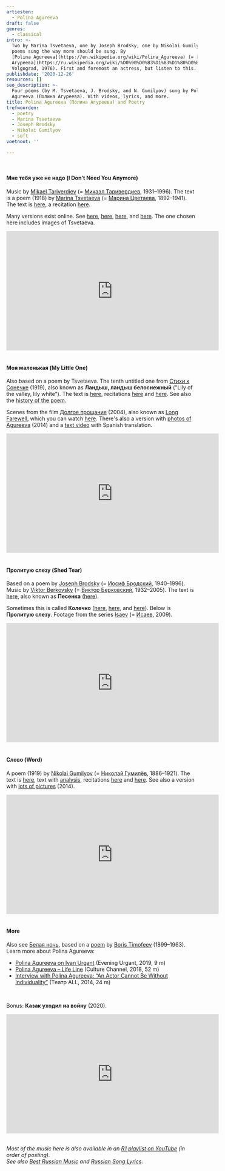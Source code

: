 ```yaml
---
artiesten:
  - Polina Agureeva
draft: false
genres:
  - classical
intro: >-
  Two by Marina Tsvetaeva, one by Joseph Brodsky, one by Nikolai Gumilyov. Four
  poems sung the way more should be sung. By
  [Polina Agureeva](https://en.wikipedia.org/wiki/Polina_Agureeva) (= [Полина
  Агуреева](https://ru.wikipedia.org/wiki/%D0%90%D0%B3%D1%83%D1%80%D0%B5%D0%B5%D0%B2%D0%B0,_%D0%9F%D0%BE%D0%BB%D0%B8%D0%BD%D0%B0_%D0%92%D0%BB%D0%B0%D0%B4%D0%B8%D0%BC%D0%B8%D1%80%D0%BE%D0%B2%D0%BD%D0%B0),
  Volgograd, 1976). First and foremost an actress, but listen to this.
publishdate: '2020-12-26'
resources: []
seo_description: >-
  Four poems (by M. Tsvetaeva, J. Brodsky, and N. Gumilyov) sung by Polina
  Agureeva (Полина Агуреева). With videos, lyrics, and more.
title: Polina Agureeva (Полина Агуреева) and Poetry
trefwoorden:
  - poetry
  - Marina Tsvetaeva
  - Joseph Brodsky
  - Nikolai Gumilyov
  - soft
voetnoot: ''

---
```


<br/>

#### Мне тебя уже не надо (I Don’t Need You Anymore)

Music by [Mikael Tariverdiev](https://en.wikipedia.org/wiki/Mikael_Tariverdiev) (= [Микаэл Таривердиев](https://ru.wikipedia.org/wiki/%D0%A2%D0%B0%D1%80%D0%B8%D0%B2%D0%B5%D1%80%D0%B4%D0%B8%D0%B5%D0%B2,_%D0%9C%D0%B8%D0%BA%D0%B0%D1%8D%D0%BB_%D0%9B%D0%B5%D0%BE%D0%BD%D0%BE%D0%B2%D0%B8%D1%87), 1931–1996). The text is a poem (1918) by [Marina Tsvetaeva](https://nl.wikipedia.org/wiki/Marina_Tsvetajeva) (= [Марина Цветаева](https://ru.wikipedia.org/wiki/%D0%A6%D0%B2%D0%B5%D1%82%D0%B0%D0%B5%D0%B2%D0%B0,_%D0%9C%D0%B0%D1%80%D0%B8%D0%BD%D0%B0_%D0%98%D0%B2%D0%B0%D0%BD%D0%BE%D0%B2%D0%BD%D0%B0), 1892–1941). The text is [here](https://rustih.ru/marina-cvetaeva-mne-tebya-uzhe-ne-nado/), a recitation [here](https://youtu.be/q3y7qEKU_84).

Many versions exist online. See [here](https://youtu.be/bsFYg3nJZIk), [here](https://youtu.be/ZHBb8CUbvdE), [here](https://youtu.be/POKHdUTi-nk), and [here](https://youtu.be/OLWDuuF9R-o). The one chosen here includes images of Tsvetaeva.

<iframe width="560" height="315" src="https://www.youtube.com/embed/EXGEnNafSzQ" frameborder="0" allow="accelerometer; autoplay; clipboard-write; encrypted-media; gyroscope; picture-in-picture" allowfullscreen></iframe>

<br/>
<br/>

#### Моя маленькая (My Little One)

Also based on a poem by Tsvetaeva. The tenth untitled one from [Стихи к Сонечке](http://tsvetaeva.lit-info.ru/tsvetaeva/stihi/all/stih-568.htm) (1919), also known as **Ландыш, ландыш белоснежный** ("Lily of the valley, lily white"). The text is [here](https://www.chitalnya.ru/work/219284/), recitations [here](https://youtu.be/HbcKTKQoiDk) and [here](https://youtu.be/kzf_3b02rOY). See also the [history of the poem](https://www.liveinternet.ru/users/3162595/post377510578/).

Scenes from the film [Долгое прощание](https://ru.wikipedia.org/wiki/%D0%94%D0%BE%D0%BB%D0%B3%D0%BE%D0%B5_%D0%BF%D1%80%D0%BE%D1%89%D0%B0%D0%BD%D0%B8%D0%B5_(%D1%84%D0%B8%D0%BB%D1%8C%D0%BC,_2004)) (2004), also known as [Long Farewell](https://en.wikipedia.org/wiki/Long_Farewell), which you can watch [here](https://youtu.be/k0Z190fJkeM). There's also a version with [photos of Agureeva](https://youtu.be/4ZM99ynsSkY) (2014) and a [text video](https://youtu.be/WLUPcRczmw8) with Spanish translation.

<iframe width="560" height="315" src="https://www.youtube.com/embed/bP0QiLQmnZ4" frameborder="0" allow="accelerometer; autoplay; clipboard-write; encrypted-media; gyroscope; picture-in-picture" allowfullscreen></iframe>

<br/>
<br/>

#### Пролитую слезу (Shed Tear)

Based on a poem by [Joseph Brodsky](https://nl.wikipedia.org/wiki/Joseph_Brodsky) (= [Иосиф Бродский](https://ru.wikipedia.org/wiki/%D0%91%D1%80%D0%BE%D0%B4%D1%81%D0%BA%D0%B8%D0%B9,_%D0%98%D0%BE%D1%81%D0%B8%D1%84_%D0%90%D0%BB%D0%B5%D0%BA%D1%81%D0%B0%D0%BD%D0%B4%D1%80%D0%BE%D0%B2%D0%B8%D1%87), 1940–1996). Music by [Viktor Berkovsky](https://en.wikipedia.org/wiki/Viktor_Berkovsky) (= [Виктор Берковский](https://ru.wikipedia.org/wiki/%D0%91%D0%B5%D1%80%D0%BA%D0%BE%D0%B2%D1%81%D0%BA%D0%B8%D0%B9,_%D0%92%D0%B8%D0%BA%D1%82%D0%BE%D1%80_%D0%A1%D0%B5%D0%BC%D1%91%D0%BD%D0%BE%D0%B2%D0%B8%D1%87), 1932–2005). The text is [here](https://poemata.ru/poets/brodskiy-iosif/prolituyu-slezu/), also known as **Песенка** ([here](https://teksty-pesenok.ru/rus-iosif-brodskij/tekst-pesni-pesenka-kolechko-chitaet-avt/1813652/)).

Sometimes this is called **Колечко** ([here](https://youtu.be/Y_HoAeSNlBk), [here](https://youtu.be/Rm_yWkheRxs), and [here](https://youtu.be/EWHESZ1qx70)). Below is **Пролитую слезу**. Footage from the series [Isaev](https://www.imdb.com/title/tt1179592/) (= [Исаев](https://ru.wikipedia.org/wiki/%D0%98%D1%81%D0%B0%D0%B5%D0%B2_(%D1%82%D0%B5%D0%BB%D0%B5%D1%81%D0%B5%D1%80%D0%B8%D0%B0%D0%BB)), 2009).

<iframe width="560" height="315" src="https://www.youtube.com/embed/ikmmlrG3NBo" frameborder="0" allow="accelerometer; autoplay; clipboard-write; encrypted-media; gyroscope; picture-in-picture" allowfullscreen></iframe>

<br/>
<br/>

#### Слово (Word)

A poem (1919) by [Nikolai Gumilyov](https://nl.wikipedia.org/wiki/Nikolaj_Goemiljov) (= [Николай Гумилёв](https://ru.wikipedia.org/wiki/%D0%93%D1%83%D0%BC%D0%B8%D0%BB%D1%91%D0%B2,_%D0%9D%D0%B8%D0%BA%D0%BE%D0%BB%D0%B0%D0%B9_%D0%A1%D1%82%D0%B5%D0%BF%D0%B0%D0%BD%D0%BE%D0%B2%D0%B8%D1%87), 1886–1921). The text is [here](https://gumilev.ru/verses/24/), text with [analysis](https://pishi-stihi.ru/slovo-gumilev.html), recitations [here](https://youtu.be/IwLf0C5d2ME) and [here](https://youtu.be/EMI6n1zjBvM). See also a version with [lots of pictures](https://youtu.be/b7U1shMhmTI) (2014).

<iframe width="560" height="315" src="https://www.youtube.com/embed/gySaiGtqOy4" frameborder="0" allow="accelerometer; autoplay; clipboard-write; encrypted-media; gyroscope; picture-in-picture" allowfullscreen></iframe>

<br/>
<br/>

#### More

Also see [Белая ночь](https://youtu.be/dLlILR9wORU), based on a [poem](https://pesni.guru/text/%D1%80%D0%BE%D0%BC%D0%B0%D0%BD%D1%81-%D0%B1%D0%B5%D0%BB%D0%B0%D1%8F-%D0%BD%D0%BE%D1%87%D1%8C) by [Boris Timofeev](https://ru.wikipedia.org/wiki/%D0%A2%D0%B8%D0%BC%D0%BE%D1%84%D0%B5%D0%B5%D0%B2-%D0%95%D1%80%D0%BE%D0%BF%D0%BA%D0%B8%D0%BD,_%D0%91%D0%BE%D1%80%D0%B8%D1%81_%D0%9D%D0%B8%D0%BA%D0%BE%D0%BB%D0%B0%D0%B5%D0%B2%D0%B8%D1%87) (1899–1963).<br/>Learn more about Polina Agureeva:

- [Polina Agureeva on Ivan Urgant](https://youtu.be/gZUrnz6QgNg) (Evening Urgant, 2019, 9 m)
- [Polina Agureeva – Life Line](https://youtu.be/-wDP4oK56mw) (Culture Channel, 2018, 52 m)
- [Interview with Polina Agureeva: “An Actor Cannot Be Without Individuality”](https://youtu.be/qB8IxPcwp2w) (Tеатр ALL, 2014, 24 m)

<br/>

Bonus: **Казак уходил на войну** (2020).

<iframe width="560" height="315" src="https://www.youtube.com/embed/wbjRtl5J5rU" frameborder="0" allow="accelerometer; autoplay; clipboard-write; encrypted-media; gyroscope; picture-in-picture" allowfullscreen></iframe>

<br/>
<br/>

*Most of the music here is also available in an [R1 playlist on YouTube](https://www.youtube.com/playlist?list=PLeE-zqOrSLhxfIpK2vuUJNCKSzyVBi0yM) (in order of posting).* <br/>
*See also [Best Russian Music](https://www.youtube.com/playlist?list=PLeE-zqOrSLhxTFYDvlwUu4hYby9DojwoD) and [Russian Song Lyrics](https://www.youtube.com/playlist?list=PLeE-zqOrSLhzkRCATzT8__oNifBChVHGK).*
